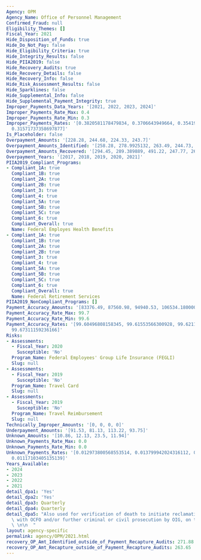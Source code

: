 ```yaml
---
Agency: OPM
Agency_Name: Office of Personnel Management
Confirmed_Fraud: null
Eligibility_Themes: []
Fiscal_Year: 2021
Hide_Disposition_of_Funds: true
Hide_Do_Not_Pay: false
Hide_Eligibility_Criteria: true
Hide_Integrity_Results: false
Hide_PIIA2019: false
Hide_Recovery_Audits: true
Hide_Recovery_Details: false
Hide_Recovery_Info: false
Hide_Risk_Assessment_Results: false
Hide_Sparklines: false
Hide_Supplemental_Info: false
Hide_Supplemental_Payment_Integrity: true
Improper_Payments_Data_Years: '[2021, 2022, 2023, 2024]'
Improper_Payments_Rate_Max: 0.4
Improper_Payments_Rate_Min: 0.3
Improper_Payments_Rates: '[0.3820581178479834, 0.3706643949664, 0.35419139955497064,
  0.31571737358697877]'
Is_Placeholder: false
Overpayment_Amounts: '[228.28, 244.68, 224.33, 243.7]'
Overpayment_Amounts_Identified: '[258.28, 278.9925132, 263.49, 244.73, 271.88]'
Overpayment_Amounts_Recovered: '[294.45, 289.389889, 491.22, 247.77, 263.65]'
Overpayment_Years: '[2017, 2018, 2019, 2020, 2021]'
PIIA2019_Compliant_Programs:
- Compliant_1A: true
  Compliant_1B: true
  Compliant_2A: true
  Compliant_2B: true
  Compliant_3: true
  Compliant_4: true
  Compliant_5A: true
  Compliant_5B: true
  Compliant_5C: true
  Compliant_6: true
  Compliant_Overall: true
  Name: Federal Employes Health Benefits
- Compliant_1A: true
  Compliant_1B: true
  Compliant_2A: true
  Compliant_2B: true
  Compliant_3: true
  Compliant_4: true
  Compliant_5A: true
  Compliant_5B: true
  Compliant_5C: true
  Compliant_6: true
  Compliant_Overall: true
  Name: Federal Retirement Services
PIIA2019_NonCompliant_Programs: []
Payment_Accuracy_Amounts: '[83376.49, 87560.98, 94940.53, 106534.18000000001]'
Payment_Accuracy_Rate_Max: 99.7
Payment_Accuracy_Rate_Min: 99.6
Payment_Accuracy_Rates: '[99.60496808158345, 99.61553566300928, 99.62115003759644,
  99.67311159236166]'
Risks:
- Assessments:
  - Fiscal_Year: 2020
    Susceptible: 'No'
  Program_Name: Federal Employees' Group Life Insurance (FEGLI)
  Slug: null
- Assessments:
  - Fiscal_Year: 2019
    Susceptible: 'No'
  Program_Name: Travel Card
  Slug: null
- Assessments:
  - Fiscal_Year: 2019
    Susceptible: 'No'
  Program_Name: Travel Reimbursement
  Slug: null
Technically_Improper_Amounts: '[0, 0, 0, 0]'
Underpayment_Amounts: '[91.53, 81.13, 113.22, 93.75]'
Unknown_Amounts: '[10.86, 12.13, 23.5, 11.94]'
Unknown_Payments_Rate_Max: 0.0
Unknown_Payments_Rate_Min: 0.0
Unknown_Payments_Rates: '[0.012973800568553514, 0.013799942024316112, 0.02465856284859076,
  0.01117103405135139]'
Years_Available:
- 2024
- 2023
- 2022
- 2021
detail_dpa1: 'Yes'
detail_dpa2: 'Yes'
detail_dpa3: Quarterly
detail_dpa4: Quarterly
detail_dpa5: "Also used for verification of death to initiate reclamation of overpayments\
  \ with OCFO and/or further criminal or civil prosecution by OIG, on the estate.\
  \ \n\n  "
layout: agency-specific
permalink: agency/OPM/2021.html
recovery_OP_Amt_Identified_outside_of_Payment_Recapture_Audits: 271.88
recovery_OP_Amt_Recapture_outside_of_Payment_Recapture_Audits: 263.65
---
```

